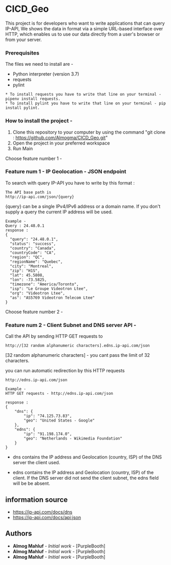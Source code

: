 # CICD_Geo

This project is for developers who want to write applications that can query IP-API,
We shows the data in format via a simple URL-based interface over HTTP, which enables us to use our data directly from a user's browser or from your server.

### Prerequisites

The files we need to install are -
* Python interpreter (version 3.7)
* requests
* pylint

```
* To install requests you have to write that line on your terminal - pipenv install requests.
* To install pylint you have to write that line on your terminal - pip install pylint.
```
### How to install the project - 
1. Clone this repository to your computer by using the command "git clone : https://github.com/Almogma/CICD_Geo.git" 
2. Open the project in your preferred workspace
3. Run Main

Choose feature number 1 -

### Feature num 1 - IP Geolocation - JSON endpoint 

To search with query IP-API you have to write by this format : 
```
The API base path is
http://ip-api.com/json/{query}
```
{query} can be a single IPv4/IPv6 address or a domain name. If you don't supply a query the current IP address will be used.


```
Example - 
Query : 24.48.0.1
response : 
{
  "query": "24.48.0.1",
  "status": "success",
  "country": "Canada",
  "countryCode": "CA",
  "region": "QC",
  "regionName": "Quebec",
  "city": "Montreal",
  "zip": "H1S",
  "lat": 45.5808,
  "lon": -73.5825,
  "timezone": "America/Toronto",
  "isp": "Le Groupe Videotron Ltee",
  "org": "Videotron Ltee",
  "as": "AS5769 Videotron Telecom Ltee"
}
```

Choose feature number 2 -

### Feature num 2 - Client Subnet and DNS server API -  

Call the API by sending HTTP GET requests to
```
http://[32 random alphanumeric characters].edns.ip-api.com/json
```
[32 random alphanumeric characters] - you cant pass the limit of 32 characters.

you can run automatic redirection by this HTTP requests 

```
http://edns.ip-api.com/json
```

```
Example - 
HTTP GET requests - http://edns.ip-api.com/json

response : 
{
    "dns": {
        "ip": "74.125.73.83",
        "geo": "United States - Google"
    },
    "edns": {
        "ip": "91.198.174.0",
        "geo": "Netherlands - Wikimedia Foundation"
    }
}
```

* dns contains the IP address and Geolocation (country, ISP) of the DNS server the client used.

* edns contains the IP address and Geolocation (country, ISP) of the client. If the DNS server did not send the client subnet, the edns field will be be absent.

## information source

* https://ip-api.com/docs/dns
* https://ip-api.com/docs/api:json

## Authors

* **Almog Mahluf** - *Initial work* - [PurpleBooth]
* **Almog Mahluf** - *Initial work* - [PurpleBooth]
* **Almog Mahluf** - *Initial work* - [PurpleBooth]
